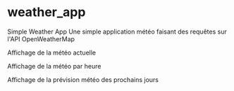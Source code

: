 # weather_app
Simple Weather App
Une simple application météo faisant des requêtes sur l'API OpenWeatherMap

Affichage de la météo actuelle

Affichage de la météo par heure

Affichage de la prévision météo des prochains jours
